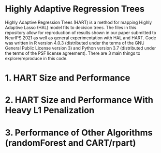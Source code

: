 #  Highly Adaptive Regression Trees

Highly Adaptive Regression Trees (HART) is a method for mapping Highly Adaptive Lasso (HAL) model fits to decision trees. The files in this repository allow for reproduction of results shown in our paper submitted to NeurIPS 2021 as well as general experimentation with HAL and HART. Code was written in R version 4.0.3 (distributed under the terms of the GNU General Public License version 3) and Python version 3.7 (distributed under the terms of the PSF license agreement). There are 3 main things to explore/reproduce in this code.

# 1. HART Size and Performance

# 2. HART Size and Performance With Heavy L1 Penalization

# 3. Performance of Other Algorithms (randomForest and CART/rpart)


